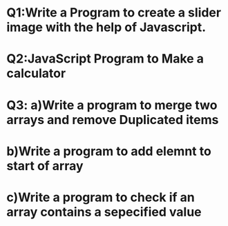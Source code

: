 # Q1:Write a Program to create a slider image with the help of Javascript.
# Q2:JavaScript Program to Make a calculator
# Q3: a)Write a program to merge two arrays and remove Duplicated items
# b)Write a program to add elemnt to start of array
# c)Write a program to check if an array contains a sepecified value
